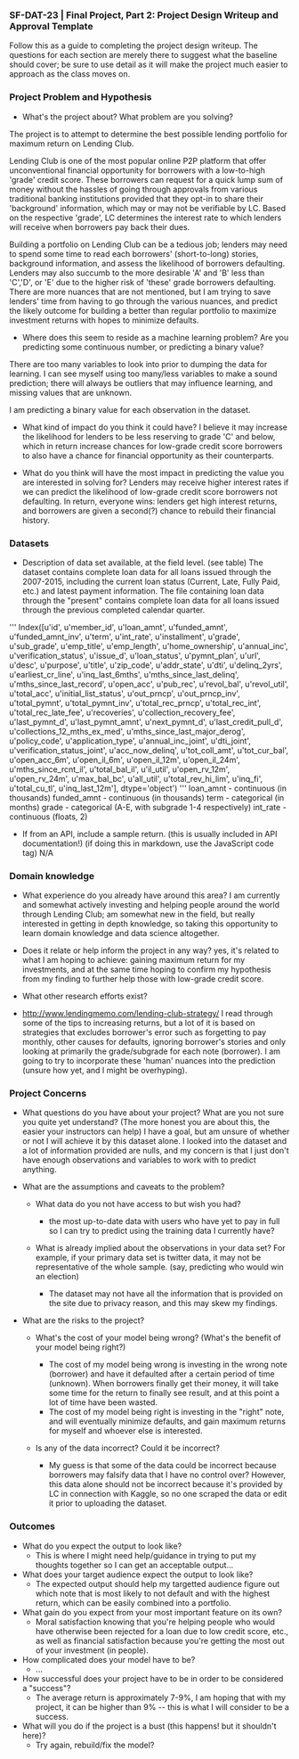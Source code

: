 ### SF-DAT-23 | Final Project, Part 2: Project Design Writeup and Approval Template

Follow this as a guide to completing the project design writeup. The questions for each section are merely there to suggest what the baseline should cover; be sure to use detail as it will make the project much easier to approach as the class moves on.

### Project Problem and Hypothesis

- What's the project about? What problem are you solving?

The project is to attempt to determine the best possible lending portfolio for maximum return on Lending Club.

Lending Club is one of the most popular online P2P platform that offer unconventional financial opportunity for borrowers with a low-to-high 'grade' credit score. These borrowers can request for a quick lump sum of money without the hassles of going through approvals from various traditional banking institutions provided that they opt-in to share their 'background' information, which may or may not be verifiable by LC. Based on the respective 'grade', LC determines the interest rate to which lenders will receive when borrowers pay back their dues. 

Building a portfolio on Lending Club can be a tedious job; lenders may need to spend some time to read each borrowers' (short-to-long) stories, background information, and assess the likelihood of borrowers defaulting. Lenders may also succumb to the more desirable 'A' and 'B' less than 'C','D', or 'E' due to the higher risk of 'these' grade borrowers defaulting. There are more nuances that are not mentioned, but I am trying to save lenders' time from having to go through the various nuances, and predict the likely outcome for building a better than regular portfolio to maximize investment returns with hopes to minimize defaults.



- Where does this seem to reside as a machine learning problem? Are you predicting some continuous number, or predicting a binary value?

There are too many variables to look into prior to dumping the data for learning. I can see myself using too many/less variables to make a sound prediction; there will always be outliers that may influence learning, and missing values that are unknown.

I am predicting a binary value for each observation in the dataset.



- What kind of impact do you think it could have?
I believe it may increase the likelihood for lenders to be less reserving to grade 'C' and below, which in return increase chances for low-grade credit score borrowers to also have a chance for financial opportunity as their counterparts.



- What do you think will have the most impact in predicting the value you are interested in solving for?
Lenders may receive higher interest rates if we can predict the likelihood of low-grade credit score borrowers not defaulting. In return, everyone wins: lenders get high interest returns, and borrowers are given a second(?) chance to rebuild their financial history.



### Datasets

- Description of data set available, at the field level.  (see table)
The dataset contains complete loan data for all loans issued through the 2007-2015, including the current loan status (Current, Late, Fully Paid, etc.) and latest payment information. The file containing loan data through the "present" contains complete loan data for all loans issued through the previous completed calendar quarter.

'''
Index([u'id', u'member_id', u'loan_amnt', u'funded_amnt', u'funded_amnt_inv',
       u'term', u'int_rate', u'installment', u'grade', u'sub_grade',
       u'emp_title', u'emp_length', u'home_ownership', u'annual_inc',
       u'verification_status', u'issue_d', u'loan_status', u'pymnt_plan',
       u'url', u'desc', u'purpose', u'title', u'zip_code', u'addr_state',
       u'dti', u'delinq_2yrs', u'earliest_cr_line', u'inq_last_6mths',
       u'mths_since_last_delinq', u'mths_since_last_record', u'open_acc',
       u'pub_rec', u'revol_bal', u'revol_util', u'total_acc',
       u'initial_list_status', u'out_prncp', u'out_prncp_inv', u'total_pymnt',
       u'total_pymnt_inv', u'total_rec_prncp', u'total_rec_int',
       u'total_rec_late_fee', u'recoveries', u'collection_recovery_fee',
       u'last_pymnt_d', u'last_pymnt_amnt', u'next_pymnt_d',
       u'last_credit_pull_d', u'collections_12_mths_ex_med',
       u'mths_since_last_major_derog', u'policy_code', u'application_type',
       u'annual_inc_joint', u'dti_joint', u'verification_status_joint',
       u'acc_now_delinq', u'tot_coll_amt', u'tot_cur_bal', u'open_acc_6m',
       u'open_il_6m', u'open_il_12m', u'open_il_24m', u'mths_since_rcnt_il',
       u'total_bal_il', u'il_util', u'open_rv_12m', u'open_rv_24m',
       u'max_bal_bc', u'all_util', u'total_rev_hi_lim', u'inq_fi',
       u'total_cu_tl', u'inq_last_12m'],
      dtype='object')
'''
loan_amnt - continuous (in thousands)
funded_amnt - continuous  (in thousands)
term - categorical (in months)
grade - categorical (A-E, with subgrade 1-4 respectively)
int_rate - continuous (floats, 2)



- If from an API, include a sample return.  (this is usually included in API documentation!) (if doing this in markdown, use the JavaScript code tag)
N/A

### Domain knowledge

- What experience do you already have around this area?
I am currently and somewhat actively investing and helping people around the world through Lending Club; am somewhat new in the field, but really interested in getting in depth knowledge, so taking this opportunity to learn domain knowledge and data science altogether.



- Does it relate or help inform the project in any way?
yes, it's related to what I am hoping to achieve: gaining maximum return for my investments, and at the same time hoping to confirm my hypothesis from my finding to further help those with low-grade credit score. 



- What other research efforts exist?
 - http://www.lendingmemo.com/lending-club-strategy/
 I read through some of the tips to increasing returns, but a lot of it is based on strategies that excludes borrower's error such as forgetting to pay monthly, other causes for defaults, ignoring borrower's stories and only looking at primarily the grade/subgrade for each note (borrower). I am going to try to incorporate these 'human' nuances into the prediction (unsure how yet, and I might be overhyping).
 
 

### Project Concerns

- What questions do you have about your project?  What are you not sure you quite yet understand?  (The more honest you are about this, the easier your instructors can help)
I have a goal, but am unsure of whether or not I will achieve it by this dataset alone. I looked into the dataset and a lot of information provided are nulls, and my concern is that I just don't have enough observations and variables to work with to predict anything.



- What are the assumptions and caveats to the problem?
    - What data do you not have access to but wish you had?
        - the most up-to-date data with users who have yet to pay in full so I can try to predict using the training data I currently have?
        
    - What is already implied about the observations in your data set?  For example, if your primary data set is twitter data, it may not be representative of the whole sample.  (say, predicting who would win an election)
        - The dataset may not have all the information that is provided on the site due to privacy reason, and this may skew my findings.
        
- What are the risks to the project?
    - What's the cost of your model being wrong?  (What's the benefit of your model being right?)
        - The cost of my model being wrong is investing in the wrong note (borrower) and have it defaulted after a certain period of time (unknown). When borrowers finally get their money, it will take some time for the return to finally see result, and at this point a lot of time have been wasted.
        - The cost of my model being right is investing in the "right" note, and will eventually minimize defaults, and gain maximum returns for myself and whoever else is interested.
        
    - Is any of the data incorrect? Could it be incorrect?
        - My guess is that some of the data could be incorrect because borrowers may falsify data that I have no control over? However, this data alone should not be incorrect because it's provided by LC in connection with Kaggle, so no one scraped the data or edit it prior to uploading the dataset.

### Outcomes

- What do you expect the output to look like?
    - This is where I might need help/guidance in trying to put my thoughts together so I can get an acceptable output...
- What does your target audience expect the output to look like?
    - The expected output should help my targetted audience figure out which note that is most likely to not default and with the highest return, which can be easily combined into a portfolio.
- What gain do you expect from your most important feature on its own?
    - Moral satisfaction knowing that you're helping people who would have otherwise been rejected for a loan due to low credit score, etc., as well as financial satisfaction because you're getting the most out of your investment (in people).  
- How complicated does your model have to be?
    - ...
- How successful does your project have to be in order to be considered a "success"?
    - The average return is approximately 7-9%, I am hoping that with my project, it can be higher than 9% -- this is what I will consider to be a success.
- What will you do if the project is a bust (this happens! but it shouldn't here)?
    - Try again, rebuild/fix the model?

